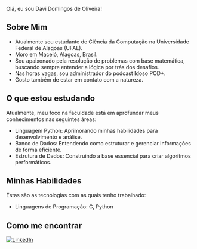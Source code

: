 Olá, eu sou Davi Domingos de Oliveira!

## Sobre Mim

*   Atualmente sou estudante de Ciência da Computação na Universidade Federal de Alagoas (UFAL).
*   Moro em Maceió, Alagoas, Brasil.
*   Sou apaixonado pela resolução de problemas com base matemática, buscando sempre entender a lógica por trás dos desafios.
*   Nas horas vagas, sou administrador do podcast Idoso POD+.
*   Gosto também de estar em contato com a natureza.

## O que estou estudando

Atualmente, meu foco na faculdade está em aprofundar meus conhecimentos nas seguintes áreas:

*   Linguagem Python: Aprimorando minhas habilidades para desenvolvimento e análise.
*   Banco de Dados: Entendendo como estruturar e gerenciar informações de forma eficiente.
*   Estrutura de Dados: Construindo a base essencial para criar algoritmos performáticos.

## Minhas Habilidades

Estas são as tecnologias com as quais tenho trabalhado:

*   Linguagens de Programação: C, Python

## Como me encontrar

[![LinkedIn](https://img.shields.io/badge/LinkedIn-0077B5?style=for-the-badge&logo=linkedin&logoColor=white)](https://www.linkedin.com/in/davidomingosdeoliveira/)

